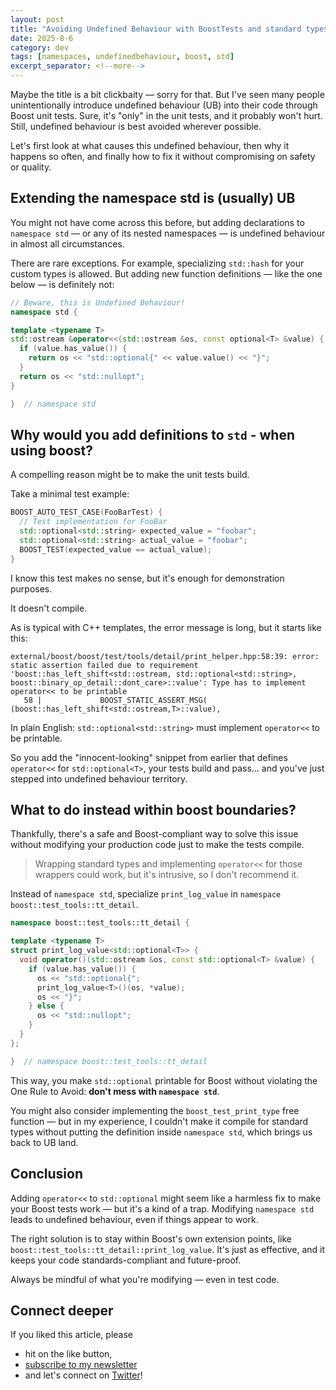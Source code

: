```yaml
---
layout: post
title: "Avoiding Undefined Behaviour with BoostTests and standard types"
date: 2025-8-6
category: dev
tags: [namespaces, undefinedbehaviour, boost, std]
excerpt_separator: <!--more-->
---
```

Maybe the title is a bit clickbaity — sorry for that. But I've seen many people unintentionally introduce undefined behaviour (UB) into their code through Boost unit tests. Sure, it's "only" in the unit tests, and it probably won't hurt. Still, undefined behaviour is best avoided wherever possible.

Let's first look at what causes this undefined behaviour, then why it happens so often, and finally how to fix it without compromising on safety or quality.

## Extending the namespace std is (usually) UB

You might not have come across this before, but adding declarations to `namespace std` — or any of its nested namespaces — is undefined behaviour in almost all circumstances.

There are rare exceptions. For example, specializing `std::hash` for your custom types is allowed. But adding new function definitions — like the one below — is definitely not:

```cpp
// Beware, this is Undefined Behaviour!
namespace std {

template <typename T>
std::ostream &operator<<(std::ostream &os, const optional<T> &value) {
  if (value.has_value()) {
    return os << "std::optional{" << value.value() << "}";
  }
  return os << "std::nullopt";
}

}  // namespace std
```

## Why would you add definitions to `std` - when using boost?

A compelling reason might be to make the unit tests build.

Take a minimal test example:

```cpp
BOOST_AUTO_TEST_CASE(FooBarTest) {
  // Test implementation for FooBar
  std::optional<std::string> expected_value = "foobar";
  std::optional<std::string> actual_value = "foobar";
  BOOST_TEST(expected_value == actual_value);
}
```

I know this test makes no sense, but it's enough for demonstration purposes.

It doesn't compile.

As is typical with C++ templates, the error message is long, but it starts like this:

```
external/boost/boost/test/tools/detail/print_helper.hpp:58:39: error: static assertion failed due to requirement 'boost::has_left_shift<std::ostream, std::optional<std::string>, boost::binary_op_detail::dont_care>::value': Type has to implement operator<< to be printable
   58 |             BOOST_STATIC_ASSERT_MSG( (boost::has_left_shift<std::ostream,T>::value),
```

In plain English: `std::optional<std::string>` must implement `operator<<` to be printable.

So you add the "innocent-looking" snippet from earlier that defines `operator<<` for `std::optional<T>`, your tests build and pass... and you've just stepped into undefined behaviour territory.

## What to do instead within boost boundaries?

Thankfully, there's a safe and Boost-compliant way to solve this issue without modifying your production code just to make the tests compile.

> Wrapping standard types and implementing `operator<<` for those wrappers could work, but it's intrusive, so I don't recommend it.

Instead of `namespace std`, specialize `print_log_value` in `namespace boost::test_tools::tt_detail`.

```cpp
namespace boost::test_tools::tt_detail {

template <typename T>
struct print_log_value<std::optional<T>> {
  void operator()(std::ostream &os, const std::optional<T> &value) {
    if (value.has_value()) {
      os << "std::optional{";
      print_log_value<T>()(os, *value);
      os << "}";
    } else {
      os << "std::nullopt";
    }
  }
};

}  // namespace boost::test_tools::tt_detail
```
This way, you make `std::optional` printable for Boost without violating the One Rule to Avoid: **don't mess with `namespace std`**.

You might also consider implementing the `boost_test_print_type` free function — but in my experience, I couldn't make it compile for standard types without putting the definition inside `namespace std`, which brings us back to UB land.

## Conclusion

Adding `operator<<` to `std::optional` might seem like a harmless fix to make your Boost tests work — but it's a kind of a trap. Modifying `namespace std` leads to undefined behaviour, even if things appear to work.

The right solution is to stay within Boost's own extension points, like `boost::test_tools::tt_detail::print_log_value`. It's just as effective, and it keeps your code standards-compliant and future-proof.

Always be mindful of what you're modifying — even in test code.

## Connect deeper

If you liked this article, please 
- hit on the like button,  
- [subscribe to my newsletter](http://eepurl.com/gvcv1j) 
- and let's connect on [Twitter](https://twitter.com/SandorDargo)!